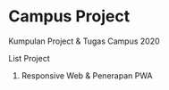 # Campus Project
Kumpulan Project &amp; Tugas Campus 2020

List Project
1. Responsive Web & Penerapan PWA
